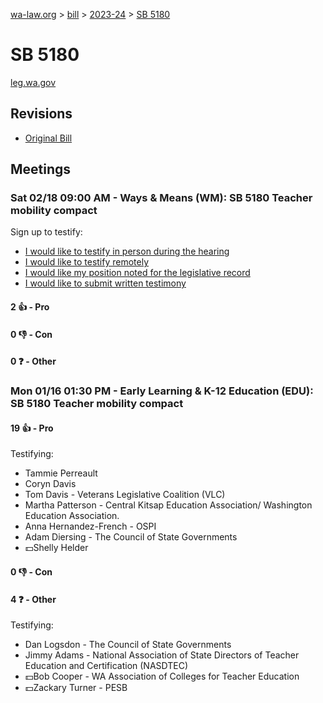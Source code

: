 [wa-law.org](/) > [bill](/bill/) > [2023-24](/bill/2023-24/) > [SB 5180](/bill/2023-24/sb/5180/)

# SB 5180
[leg.wa.gov](https://app.leg.wa.gov/billsummary?BillNumber=5180&Year=2023&Initiative=false)

## Revisions
* [Original Bill](1/)

## Meetings
### Sat 02/18 09:00 AM - Ways & Means (WM): SB 5180 Teacher mobility compact
Sign up to testify:
* [I would like to testify in person during the hearing](https://app.leg.wa.gov/csi/Testifier/Add?chamber=House&mId=30808&aId=152208&caId=21600&tId=1)
* [I would like to testify remotely](https://app.leg.wa.gov/csi/Testifier/Add?chamber=House&mId=30808&aId=152208&caId=21600&tId=2)
* [I would like my position noted for the legislative record](https://app.leg.wa.gov/csi/Testifier/Add?chamber=House&mId=30808&aId=152208&caId=21600&tId=3)
* [I would like to submit written testimony](https://app.leg.wa.gov/csi/Testifier/Add?chamber=House&mId=30808&aId=152208&caId=21600&tId=4)

#### 2 👍 - Pro

#### 0 👎 - Con

#### 0 ❓ - Other

### Mon 01/16 01:30 PM - Early Learning & K-12 Education (EDU): SB 5180 Teacher mobility compact
#### 19 👍 - Pro
Testifying:
* Tammie Perreault
* Coryn Davis
* Tom Davis - Veterans Legislative Coalition (VLC)
* Martha Patterson - Central Kitsap Education Association/ Washington Education Association.
* Anna Hernandez-French - OSPI
* Adam Diersing - The Council of State Governments
* 💵Shelly Helder

#### 0 👎 - Con

#### 4 ❓ - Other
Testifying:
* Dan Logsdon - The Council of State Governments
* Jimmy Adams - National Association of State Directors of Teacher Education and Certification (NASDTEC)
* 💵Bob Cooper - WA Association of Colleges for Teacher Education
* 💵Zackary Turner - PESB
